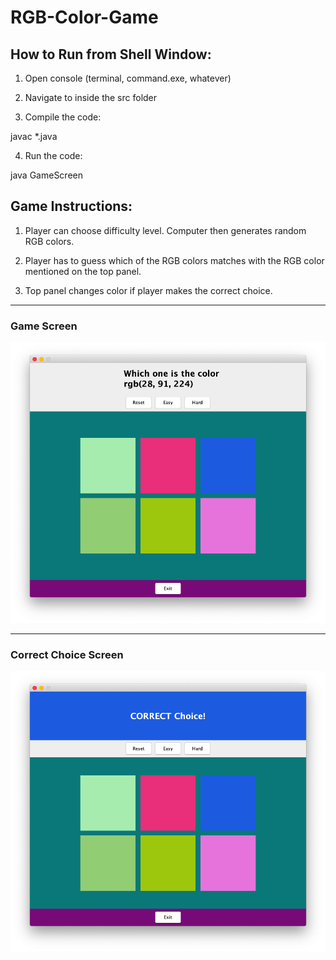 # RGB-Color-Game
<html>
  
<p>
  
How to Run from Shell Window:
--------------------------------

1) Open console (terminal, command.exe, whatever)

2) Navigate to inside the src folder

3) Compile the code:

javac *.java

4) Run the code:

java GameScreen


Game Instructions: 
--------------------------------

1) Player can choose difficulty level. Computer then generates random RGB colors.

2) Player has to guess which of the RGB colors matches with the RGB color mentioned on the top panel.

3) Top panel changes color if player makes the correct choice.</p>


--------------------------------


<h3>Game Screen</h3>

![Alt Text](https://github.com/Rifat1/RGB-Color-Game/blob/master/Assets/Screen%20Shot%202019-11-11%20at%202.21.14%20AM.png)

--------------------------------

<h3>Correct Choice Screen</h3>

![Alt Text](https://github.com/Rifat1/RGB-Color-Game/blob/master/Assets/Screen%20Shot%202019-11-11%20at%202.21.29%20AM.png)
</html>

